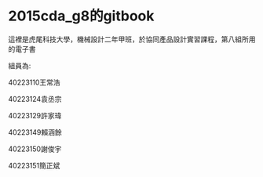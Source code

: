 2015cda_g8的gitbook
=======

這裡是虎尾科技大學，機械設計二年甲班，於協同產品設計實習課程，第八組所用的電子書

組員為:

40223110王常浩

40223124袁丞宗

40223129許家瑋

40223149賴涵餘

40223150謝俊宇

40223151簡正斌
